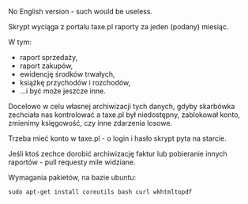 No English version - such would be useless.

Skrypt wyciąga z portalu taxe.pl raporty za jeden (podany) miesiąc.

W tym:
 - raport sprzedaży,
 - raport zakupów,
 - ewidencję środków trwałych,
 - książkę przychodów i rozchodów,
 - ...i być może jeszcze inne.

Docelowo w celu własnej archiwizacji tych danych, gdyby skarbówka
zechciała nas kontrolować a taxe.pl był niedostępny, zablokował konto,
zmienimy księgowość, czy inne zdarzenia losowe.

Trzeba mieć konto w taxe.pl - o login i hasło skrypt pyta na starcie.

Jeśli ktoś zechce dorobić archiwizację faktur lub pobieranie innych
raportów - pull requesty mile widziane.

Wymagania pakietów, na bazie ubuntu:
```
sudo apt-get install coreutils bash curl wkhtmltopdf
```
